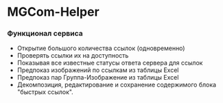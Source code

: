 # MGCom-Helper
### Функционал сервиса
* Открытие большого количества ссылок (одновременно)
* Проверять ссылки их на доступность
* Показывая все известные статусы ответа сервера для ссылок
* Предпоказ изображений по ссылкам из таблицы Excel
* Предпоказ пар Группа-Изображение из таблицы Excel
* Декомпозиция, редактирование и сохранение содержимого блока "быстрых ссылок".
